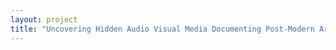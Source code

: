 ```yaml
--- 
layout: project 
title: "Uncovering Hidden Audio Visual Media Documenting Post-Modern Art at the Archives of American Art" 
---
```



